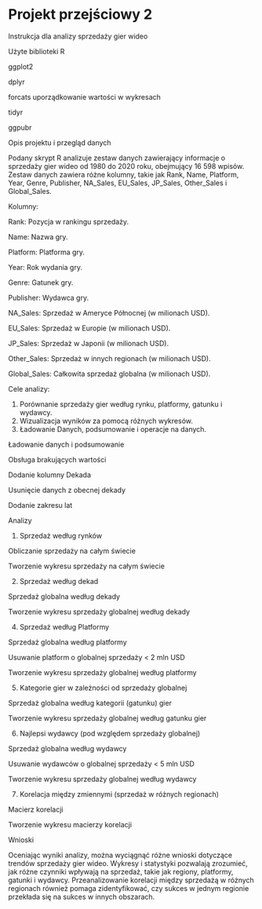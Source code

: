 # Projekt przejściowy 2

Instrukcja dla analizy sprzedaży gier wideo

Użyte biblioteki R

ggplot2

dplyr

forcats uporządkowanie wartości w wykresach

tidyr

ggpubr


Opis projektu i przegląd danych

Podany skrypt R analizuje zestaw danych zawierający informacje o sprzedaży gier wideo od 1980 do 2020 roku, obejmujący 16 598 wpisów. Zestaw danych zawiera różne kolumny, takie jak Rank, Name, Platform, Year, Genre, Publisher, NA_Sales, EU_Sales, JP_Sales, Other_Sales i Global_Sales.

Kolumny:

Rank: Pozycja w rankingu sprzedaży.

Name: Nazwa gry.

Platform: Platforma gry.

Year: Rok wydania gry.

Genre: Gatunek gry.

Publisher: Wydawca gry.

NA_Sales: Sprzedaż w Ameryce Północnej (w milionach USD).

EU_Sales: Sprzedaż w Europie (w milionach USD).

JP_Sales: Sprzedaż w Japonii (w milionach USD).

Other_Sales: Sprzedaż w innych regionach (w milionach USD).

Global_Sales: Całkowita sprzedaż globalna (w milionach USD).


Cele analizy:

1. Porównanie sprzedaży gier według rynku, platformy, gatunku i wydawcy.
2. Wizualizacja wyników za pomocą różnych wykresów.
3. Ładowanie Danych, podsumowanie i operacje na danych.


Ładowanie danych i podsumowanie

Obsługa brakujących wartości

Dodanie kolumny Dekada

Usunięcie danych z obecnej dekady

Dodanie zakresu lat

Analizy

1. Sprzedaż według rynków


 Obliczanie sprzedaży na całym świecie
 
 Tworzenie wykresu sprzedaży na całym świecie
 
2. Sprzedaż według dekad

   
 Sprzedaż globalna według dekady
 
 Tworzenie wykresu sprzedaży globalnej według dekady
 
4. Sprzedaż według Platformy

   
 Sprzedaż globalna według platformy
 
 Usuwanie platform o globalnej sprzedaży < 2 mln USD
 
 Tworzenie wykresu sprzedaży globalnej według platformy
 
5. Kategorie gier w zależności od sprzedaży globalnej

   
 Sprzedaż globalna według kategorii (gatunku) gier
 
 Tworzenie wykresu sprzedaży globalnej według gatunku gier
 
6. Najlepsi wydawcy (pod względem sprzedaży globalnej)

   
 Sprzedaż globalna według wydawcy
 
 Usuwanie wydawców o globalnej sprzedaży < 5 mln USD
 
 Tworzenie wykresu sprzedaży globalnej według wydawcy
 
7. Korelacja między zmiennymi (sprzedaż w różnych regionach)

   
 Macierz korelacji
 
 Tworzenie wykresu macierzy korelacji

Wnioski

Oceniając wyniki analizy, można wyciągnąć różne wnioski dotyczące trendów sprzedaży gier wideo. Wykresy i statystyki pozwalają zrozumieć, jak różne czynniki wpływają na sprzedaż, takie jak regiony, platformy, gatunki i wydawcy. Przeanalizowanie korelacji między sprzedażą w różnych regionach również pomaga zidentyfikować, czy sukces w jednym regionie przekłada się na sukces w innych obszarach.
